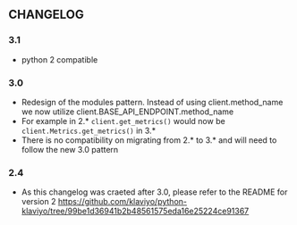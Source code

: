## CHANGELOG

### 3.1
- python 2 compatible

### 3.0
- Redesign of the modules pattern.  Instead of using client.method_name we now utilize client.BASE_API_ENDPOINT.method_name
- For example in 2.* `client.get_metrics()` would now be `client.Metrics.get_metrics()` in 3.*
- There is no compatibility on migrating from 2.* to 3.* and will need to follow the new 3.0 pattern  


### 2.4
- As this changelog was craeted after 3.0, please refer to the README for version 2 https://github.com/klaviyo/python-klaviyo/tree/99be1d36941b2b48561575eda16e25224ce91367